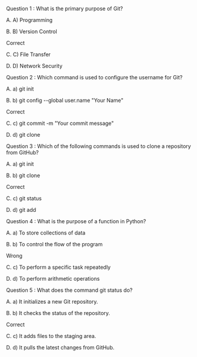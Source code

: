 Question 1 :
What is the primary purpose of Git?


A.
A) Programming


B.
B) Version Control


Correct

C.
C) File Transfer


D.
D) Network Security


Question 2 :
Which command is used to configure the username for Git?


A.
a) git init


B.
b) git config --global user.name "Your Name"


Correct

C.
c) git commit -m "Your commit message"


D.
d) git clone <repository-url>


Question 3 :
Which of the following commands is used to clone a repository from GitHub?


A.
a) git init


B.
b) git clone <repository-url>


Correct

C.
c) git status


D.
d) git add <file-name>


Question 4 :
What is the purpose of a function in Python?


A.
a) To store collections of data


B.
b) To control the flow of the program


Wrong

C.
c) To perform a specific task repeatedly


D.
d) To perform arithmetic operations


Question 5 :
What does the command git status do?


A.
a) It initializes a new Git repository.


B.
b) It checks the status of the repository.


Correct

C.
c) It adds files to the staging area.


D.
d) It pulls the latest changes from GitHub.